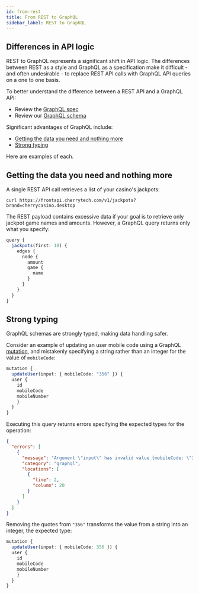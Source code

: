 ```yaml
---
id: from-rest
title: From REST to GraphQL
sidebar_label: REST to GraphQL
---
```


## Differences in API logic
REST to GraphQL represents a significant shift in API logic. The differences between REST as a style and GraphQL as a specification make it difficult - and often undesirable - to replace REST API calls with GraphQL API queries on a one to one basis.

To better understand the difference between a REST API and a GraphQL API:

* Review the [GraphQL spec](https://facebook.github.io/graphql/)
* Review our [GraphQL schema](graphql-schema.md)

Significant advantages of GraphQL include:

* [Getting the data you need and nothing more](#getting-the-data-you-need-and-nothing-more)
* [Strong typing](#strong-typing)

Here are examples of each.

## Getting the data you need and nothing more
A single REST API call retrieves a list of your casino's jackpots:

```
curl https://frontapi.cherrytech.com/v1/jackpots?brand=cherrycasino.desktop
```

The REST payload contains excessive data if your goal is to retrieve only jackpot game names and amounts. However, a GraphQL query returns only what you specify:

```ts
query {
  jackpots(first: 10) {
    edges {
      node {
        amount
        game {
          name
        }
      }
    }
  }
}
```

## Strong typing
GraphQL schemas are strongly typed, making data handling safer.

Consider an example of updating an user mobile code using a GraphQL [mutation](TODO), and mistakenly specifying a string rather than an integer for the value of `mobileCode`:

```ts
mutation {
  updateUser(input: { mobileCode: "356" }) {
  user {
    id
    mobileCode
    mobileNumber
    }
  }
}
```

Executing this query returns errors specifying the expected types for the operation:

```json
{
  "errors": [
    {
      "message": "Argument \"input\" has invalid value {mobileCode: \"356\"}.\nIn field \"mobileCode\": Expected type \"Int\", found \"356\".",
      "category": "graphql",
      "locations": [
        {
          "line": 2,
          "column": 20
        }
      ]
    }
  ]
}
```

Removing the quotes from `"356"` transforms the value from a string into an integer, the expected type:
```ts
mutation {
  updateUser(input: { mobileCode: 356 }) {
  user {
    id
    mobileCode
    mobileNumber
    }
  }
}
```

